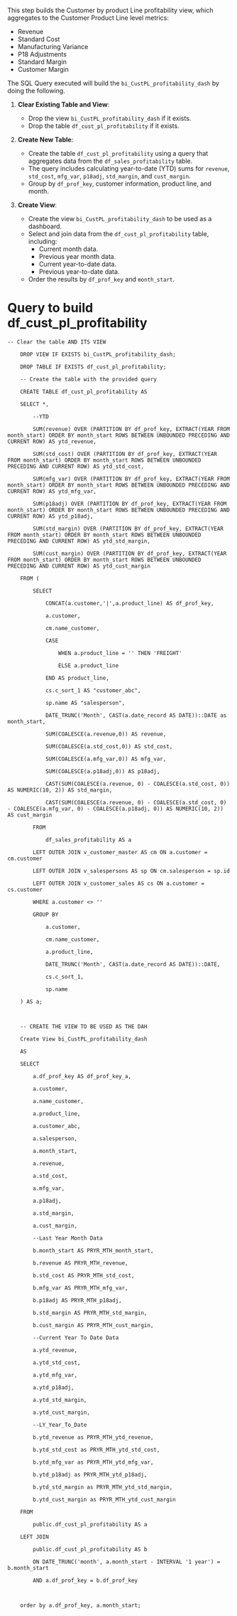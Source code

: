 This step builds the Customer by product Line profitability view, which aggregates to the Customer Product Line level metrics:

* Revenue
* Standard Cost
* Manufacturing Variance
* P18 Adjustments
* Standard Margin
* Customer Margin

The SQL Query executed will build the `bi_CustPL_profitability_dash` by doing the following.

1. **Clear Existing Table and View**:
    
    - Drop the view `bi_CustPL_profitability_dash` if it exists.
    - Drop the table `df_cust_pl_profitability` if it exists.
2. **Create New Table**:
    
    - Create the table `df_cust_pl_profitability` using a query that aggregates data from the `df_sales_profitability` table.
    - The query includes calculating year-to-date (YTD) sums for `revenue`, `std_cost`, `mfg_var`, `p18adj`, `std_margin`, and `cust_margin`.
    - Group by `df_prof_key`, customer information, product line, and month.
3. **Create View**:
    
    - Create the view `bi_CustPL_profitability_dash` to be used as a dashboard.
    - Select and join data from the `df_cust_pl_profitability` table, including:
        - Current month data.
        - Previous year month data.
        - Current year-to-date data.
        - Previous year-to-date data.
    - Order the results by `df_prof_key` and `month_start`.


# Query to build df_cust_pl_profitability

```
-- Clear the table AND ITS VIEW

    DROP VIEW IF EXISTS bi_CustPL_profitability_dash;

    DROP TABLE IF EXISTS df_cust_pl_profitability;

    -- Create the table with the provided query

    CREATE TABLE df_cust_pl_profitability AS

    SELECT *,

        --YTD

        SUM(revenue) OVER (PARTITION BY df_prof_key, EXTRACT(YEAR FROM month_start) ORDER BY month_start ROWS BETWEEN UNBOUNDED PRECEDING AND CURRENT ROW) AS ytd_revenue,

        SUM(std_cost) OVER (PARTITION BY df_prof_key, EXTRACT(YEAR FROM month_start) ORDER BY month_start ROWS BETWEEN UNBOUNDED PRECEDING AND CURRENT ROW) AS ytd_std_cost,

        SUM(mfg_var) OVER (PARTITION BY df_prof_key, EXTRACT(YEAR FROM month_start) ORDER BY month_start ROWS BETWEEN UNBOUNDED PRECEDING AND CURRENT ROW) AS ytd_mfg_var,

        SUM(p18adj) OVER (PARTITION BY df_prof_key, EXTRACT(YEAR FROM month_start) ORDER BY month_start ROWS BETWEEN UNBOUNDED PRECEDING AND CURRENT ROW) AS ytd_p18adj,

        SUM(std_margin) OVER (PARTITION BY df_prof_key, EXTRACT(YEAR FROM month_start) ORDER BY month_start ROWS BETWEEN UNBOUNDED PRECEDING AND CURRENT ROW) AS ytd_std_margin,

        SUM(cust_margin) OVER (PARTITION BY df_prof_key, EXTRACT(YEAR FROM month_start) ORDER BY month_start ROWS BETWEEN UNBOUNDED PRECEDING AND CURRENT ROW) AS ytd_cust_margin

    FROM (

        SELECT

            CONCAT(a.customer,'|',a.product_line) AS df_prof_key,

            a.customer,

            cm.name_customer,

            CASE

                WHEN a.product_line = '' THEN 'FREIGHT'

                ELSE a.product_line

            END AS product_line,

            cs.c_sort_1 AS "customer_abc",

            sp.name AS "salesperson",

            DATE_TRUNC('Month', CAST(a.date_record AS DATE))::DATE as month_start,

            SUM(COALESCE(a.revenue,0)) AS revenue,

            SUM(COALESCE(a.std_cost,0)) AS std_cost,

            SUM(COALESCE(a.mfg_var,0)) AS mfg_var,

            SUM(COALESCE(a.p18adj,0)) AS p18adj,

            CAST(SUM(COALESCE(a.revenue, 0) - COALESCE(a.std_cost, 0)) AS NUMERIC(10, 2)) AS std_margin,

            CAST(SUM(COALESCE(a.revenue, 0) - COALESCE(a.std_cost, 0) - COALESCE(a.mfg_var, 0) - COALESCE(a.p18adj, 0)) AS NUMERIC(10, 2)) AS cust_margin

        FROM

            df_sales_profitability AS a

        LEFT OUTER JOIN v_customer_master AS cm ON a.customer = cm.customer

        LEFT OUTER JOIN v_salespersons AS sp ON cm.salesperson = sp.id

        LEFT OUTER JOIN v_customer_sales AS cs ON a.customer = cs.customer

        WHERE a.customer <> ''

        GROUP BY

            a.customer,

            cm.name_customer,

            a.product_line,

            DATE_TRUNC('Month', CAST(a.date_record AS DATE))::DATE,

            cs.c_sort_1,

            sp.name

    ) AS a;

  

    -- CREATE THE VIEW TO BE USED AS THE DAH

    Create View bi_CustPL_profitability_dash

    AS

    SELECT

        a.df_prof_key AS df_prof_key_a,

        a.customer,

        a.name_customer,

        a.product_line,  

        a.customer_abc,

        a.salesperson,

        a.month_start,

        a.revenue,

        a.std_cost,

        a.mfg_var,

        a.p18adj,

        a.std_margin,

        a.cust_margin,

        --Last Year Month Data

        b.month_start AS PRYR_MTH_month_start,

        b.revenue AS PRYR_MTH_revenue,

        b.std_cost AS PRYR_MTH_std_cost,

        b.mfg_var AS PRYR_MTH_mfg_var,

        b.p18adj AS PRYR_MTH_p18adj,

        b.std_margin AS PRYR_MTH_std_margin,

        b.cust_margin AS PRYR_MTH_cust_margin,

        --Current Year To Date Data

        a.ytd_revenue,

        a.ytd_std_cost,  

        a.ytd_mfg_var,

        a.ytd_p18adj,

        a.ytd_std_margin,

        a.ytd_cust_margin,

        --LY_Year_To_Date

        b.ytd_revenue as PRYR_MTH_ytd_revenue,

        b.ytd_std_cost as PRYR_MTH_ytd_std_cost,  

        b.ytd_mfg_var as PRYR_MTH_ytd_mfg_var,

        b.ytd_p18adj as PRYR_MTH_ytd_p18adj,

        b.ytd_std_margin as PRYR_MTH_ytd_std_margin,

        b.ytd_cust_margin as PRYR_MTH_ytd_cust_margin

    FROM

        public.df_cust_pl_profitability AS a

    LEFT JOIN

        public.df_cust_pl_profitability AS b

        ON DATE_TRUNC('month', a.month_start - INTERVAL '1 year') = b.month_start

        AND a.df_prof_key = b.df_prof_key

  

    order by a.df_prof_key, a.month_start;
```